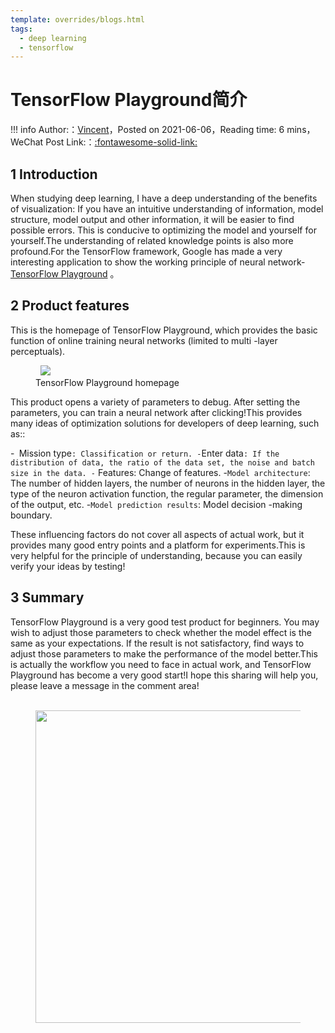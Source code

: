 ```yaml
---
template: overrides/blogs.html
tags:
  - deep learning
  - tensorflow
---
```


# TensorFlow Playground简介

!!! info
    Author:：[Vincent](https://github.com/Realvincentyuan)，Posted on 2021-06-06，Reading time: 6 mins，WeChat Post Link:：[:fontawesome-solid-link:](https://mp.weixin.qq.com/s?__biz=MzI4Mjk3NzgxOQ==&mid=2247485294&idx=1&sn=deef8a34853332612aa43bff8de23bf0&chksm=eb90f41adce77d0c78b4c510645f1a04ba7644f7ed53e039b09e91e900f04cfae88a28a2d1e3&token=1726922856&lang=zh_CN#rd)

## 1 Introduction


When studying deep learning, I have a deep understanding of the benefits of visualization: If you have an intuitive understanding of information, model structure, model output and other information, it will be easier to find possible errors. This is conducive to optimizing the model and yourself for yourself.The understanding of related knowledge points is also more profound.For the TensorFlow framework, Google has made a very interesting application to show the working principle of neural network-
[TensorFlow Playground](https://playground.tensorflow.org/ "TensorFlow Playground")
。


## 2 Product features


This is the homepage of TensorFlow Playground, which provides the basic function of online training neural networks (limited to multi -layer perceptuals).


<figure>
  <img src="https://cdn.jsdelivr.net/gh/BulletTech2021/Pics/img/1_V/TF_Playground.png"  />

<figcaption> TensorFlow Playground homepage </figCaption>
</figure>


This product opens a variety of parameters to debug. After setting the parameters, you can train a neural network after clicking!This provides many ideas of optimization solutions for developers of deep learning, such as::


-` `Mission type`: Classification or return.
-`Enter data`: If the distribution of data, the ratio of the data set, the noise and batch size in the data.
-` Features: Change of features.
-`Model architecture`: The number of hidden layers, the number of neurons in the hidden layer, the type of the neuron activation function, the regular parameter, the dimension of the output, etc.
-` Model prediction results `: Model decision -making boundary.


These influencing factors do not cover all aspects of actual work, but it provides many good entry points and a platform for experiments.This is very helpful for the principle of understanding, because you can easily verify your ideas by testing!


## 3 Summary


TensorFlow Playground is a very good test product for beginners. You may wish to adjust those parameters to check whether the model effect is the same as your expectations. If the result is not satisfactory, find ways to adjust those parameters to make the performance of the model better.This is actually the workflow you need to face in actual work, and TensorFlow Playground has become a very good start!I hope this sharing will help you, please leave a message in the comment area!


<figure>
  <img src="https://cdn.jsdelivr.net/gh/BulletTech2021/Pics/2021-6-14/1623639526512-1080P%20(Full%20HD)%20-%20Tail%20Pic.png" width="500" />

</figure>